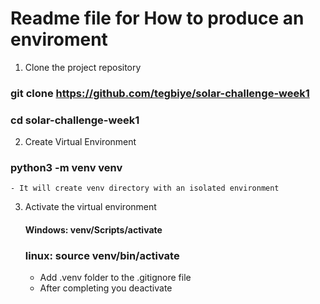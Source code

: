 # Readme file for How to produce an enviroment

1. Clone the project repository

### git clone https://github.com/tegbiye/solar-challenge-week1
### cd solar-challenge-week1

2. Create Virtual Environment

### python3 -m venv venv
    - It will create venv directory with an isolated environment

3. Activate the virtual environment
   #### Windows: venv/Scripts/activate
   ### linux: source venv/bin/activate

   - Add .venv folder to the .gitignore file
   - After completing you deactivate 